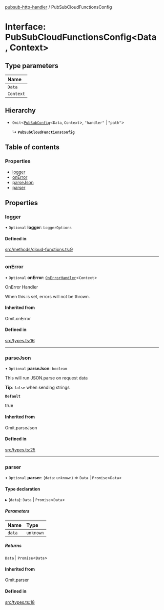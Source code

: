 [pubsub-http-handler](../README.md) / PubSubCloudFunctionsConfig

# Interface: PubSubCloudFunctionsConfig<Data, Context\>

## Type parameters

| Name      |
| :-------- |
| `Data`    |
| `Context` |

## Hierarchy

- `Omit`<[`PubSubConfig`](PubSubConfig.md)<`Data`, `Context`\>, `"handler"` \|
  `"path"`\>

  ↳ **`PubSubCloudFunctionsConfig`**

## Table of contents

### Properties

- [logger](PubSubCloudFunctionsConfig.md#logger)
- [onError](PubSubCloudFunctionsConfig.md#onerror)
- [parseJson](PubSubCloudFunctionsConfig.md#parsejson)
- [parser](PubSubCloudFunctionsConfig.md#parser)

## Properties

### logger

• `Optional` **logger**: `LoggerOptions`

#### Defined in

[src/methods/cloud-functions.ts:9](https://github.com/cobraz/pubsub-http-handler/blob/f2a1dfc/src/methods/cloud-functions.ts#L9)

---

### onError

• `Optional` **onError**:
[`OnErrorHandler`](../README.md#onerrorhandler)<`Context`\>

OnError Handler

When this is set, errors will not be thrown.

#### Inherited from

Omit.onError

#### Defined in

[src/types.ts:16](https://github.com/cobraz/pubsub-http-handler/blob/f2a1dfc/src/types.ts#L16)

---

### parseJson

• `Optional` **parseJson**: `boolean`

This will run JSON.parse on request data

**Tip**: `false` when sending strings

**`Default`**

true

#### Inherited from

Omit.parseJson

#### Defined in

[src/types.ts:25](https://github.com/cobraz/pubsub-http-handler/blob/f2a1dfc/src/types.ts#L25)

---

### parser

• `Optional` **parser**: (`data`: `unknown`) => `Data` \| `Promise`<`Data`\>

#### Type declaration

▸ (`data`): `Data` \| `Promise`<`Data`\>

##### Parameters

| Name   | Type      |
| :----- | :-------- |
| `data` | `unknown` |

##### Returns

`Data` \| `Promise`<`Data`\>

#### Inherited from

Omit.parser

#### Defined in

[src/types.ts:18](https://github.com/cobraz/pubsub-http-handler/blob/f2a1dfc/src/types.ts#L18)

